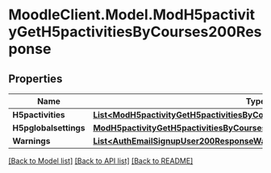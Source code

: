 # MoodleClient.Model.ModH5pactivityGetH5pactivitiesByCourses200Response

## Properties

Name | Type | Description | Notes
------------ | ------------- | ------------- | -------------
**H5pactivities** | [**List&lt;ModH5pactivityGetH5pactivitiesByCourses200ResponseH5pactivitiesInner&gt;**](ModH5pactivityGetH5pactivitiesByCourses200ResponseH5pactivitiesInner.md) |  | 
**H5pglobalsettings** | [**ModH5pactivityGetH5pactivitiesByCourses200ResponseH5pglobalsettings**](ModH5pactivityGetH5pactivitiesByCourses200ResponseH5pglobalsettings.md) |  | [optional] 
**Warnings** | [**List&lt;AuthEmailSignupUser200ResponseWarningsInner&gt;**](AuthEmailSignupUser200ResponseWarningsInner.md) |  | [optional] 

[[Back to Model list]](../README.md#documentation-for-models) [[Back to API list]](../README.md#documentation-for-api-endpoints) [[Back to README]](../README.md)

